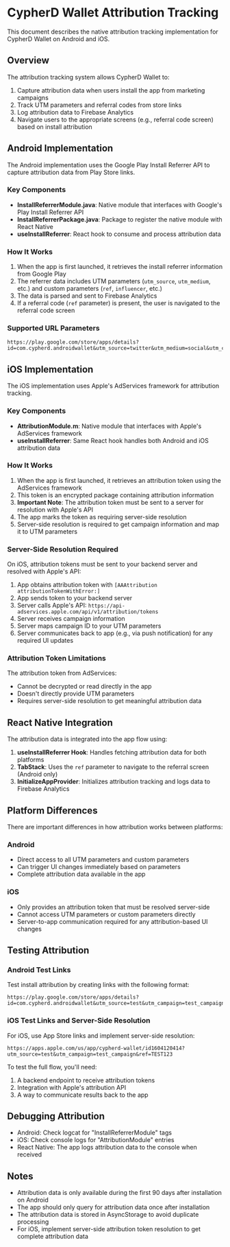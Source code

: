 # CypherD Wallet Attribution Tracking

This document describes the native attribution tracking implementation for CypherD Wallet on Android and iOS.

## Overview

The attribution tracking system allows CypherD Wallet to:

1. Capture attribution data when users install the app from marketing campaigns
2. Track UTM parameters and referral codes from store links
3. Log attribution data to Firebase Analytics
4. Navigate users to the appropriate screens (e.g., referral code screen) based on install attribution

## Android Implementation

The Android implementation uses the Google Play Install Referrer API to capture attribution data from Play Store links.

### Key Components

- **InstallReferrerModule.java**: Native module that interfaces with Google's Play Install Referrer API
- **InstallReferrerPackage.java**: Package to register the native module with React Native
- **useInstallReferrer**: React hook to consume and process attribution data

### How It Works

1. When the app is first launched, it retrieves the install referrer information from Google Play
2. The referrer data includes UTM parameters (`utm_source`, `utm_medium`, etc.) and custom parameters (`ref`, `influencer`, etc.)
3. The data is parsed and sent to Firebase Analytics
4. If a referral code (`ref` parameter) is present, the user is navigated to the referral code screen

### Supported URL Parameters

```
https://play.google.com/store/apps/details?id=com.cypherd.androidwallet&utm_source=twitter&utm_medium=social&utm_campaign=summer2024&utm_content=crypto_card&utm_term=defi_wallet&ref=influencer123&influencer=crypto_joe&channel=twitter_spaces
```

## iOS Implementation

The iOS implementation uses Apple's AdServices framework for attribution tracking.

### Key Components

- **AttributionModule.m**: Native module that interfaces with Apple's AdServices framework
- **useInstallReferrer**: Same React hook handles both Android and iOS attribution data

### How It Works

1. When the app is first launched, it retrieves an attribution token using the AdServices framework
2. This token is an encrypted package containing attribution information
3. **Important Note**: The attribution token must be sent to a server for resolution with Apple's API
4. The app marks the token as requiring server-side resolution
5. Server-side resolution is required to get campaign information and map it to UTM parameters

### Server-Side Resolution Required

On iOS, attribution tokens must be sent to your backend server and resolved with Apple's API:

1. App obtains attribution token with `[AAAttribution attributionTokenWithError:]`
2. App sends token to your backend server
3. Server calls Apple's API: `https://api-adservices.apple.com/api/v1/attribution/tokens`
4. Server receives campaign information
5. Server maps campaign ID to your UTM parameters
6. Server communicates back to app (e.g., via push notification) for any required UI updates

### Attribution Token Limitations

The attribution token from AdServices:

- Cannot be decrypted or read directly in the app
- Doesn't directly provide UTM parameters
- Requires server-side resolution to get meaningful attribution data

## React Native Integration

The attribution data is integrated into the app flow using:

1. **useInstallReferrer Hook**: Handles fetching attribution data for both platforms
2. **TabStack**: Uses the `ref` parameter to navigate to the referral screen (Android only)
3. **InitializeAppProvider**: Initializes attribution tracking and logs data to Firebase Analytics

## Platform Differences

There are important differences in how attribution works between platforms:

### Android

- Direct access to all UTM parameters and custom parameters
- Can trigger UI changes immediately based on parameters
- Complete attribution data available in the app

### iOS

- Only provides an attribution token that must be resolved server-side
- Cannot access UTM parameters or custom parameters directly
- Server-to-app communication required for any attribution-based UI changes

## Testing Attribution

### Android Test Links

Test install attribution by creating links with the following format:

```
https://play.google.com/store/apps/details?id=com.cypherd.androidwallet&utm_source=test&utm_campaign=test_campaign&ref=TEST123
```

### iOS Test Links and Server-Side Resolution

For iOS, use App Store links and implement server-side resolution:

```
https://apps.apple.com/us/app/cypherd-wallet/id1604120414?utm_source=test&utm_campaign=test_campaign&ref=TEST123
```

To test the full flow, you'll need:

1. A backend endpoint to receive attribution tokens
2. Integration with Apple's attribution API
3. A way to communicate results back to the app

## Debugging Attribution

- Android: Check logcat for "InstallReferrerModule" tags
- iOS: Check console logs for "AttributionModule" entries
- React Native: The app logs attribution data to the console when received

## Notes

- Attribution data is only available during the first 90 days after installation on Android
- The app should only query for attribution data once after installation
- The attribution data is stored in AsyncStorage to avoid duplicate processing
- For iOS, implement server-side attribution token resolution to get complete attribution data
